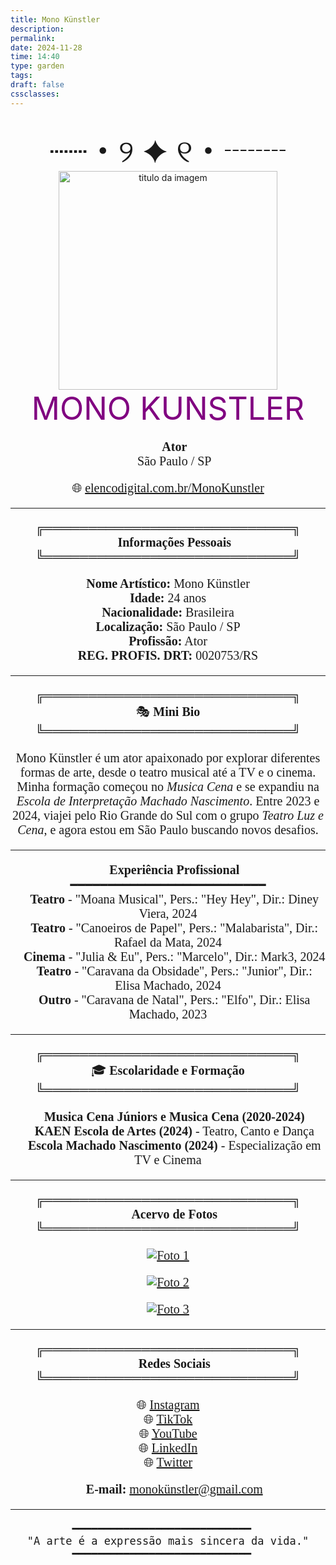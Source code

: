 ```yaml
---
title: Mono Künstler
description: 
permalink: 
date: 2024-11-28
time: 14:40
type: garden
tags: 
draft: false
cssclasses: 
---
```




```

```
<div align="center">
  <span style="font-size: 50px">
┈┈・୨ ✦ ୧・┈┈
</span>
  
<div align="center">
    <img width="350" title="titulo da imagem" src="https://arquivos-elencodigital.s3.sa-east-1.amazonaws.com/imagens/elenco/93a0c3d9-8693-4e2f-963d-39403ef9f828.jpg"/>
<div>


<div align="center">
 <span style="color: purple; font-size: 50px;";>MONO KUNSTLER</h1>
</span>

<span style="font-family:fantasy;font-size:20px">


📖 **Ator**  
📍 São Paulo / SP  

🌐 [elencodigital.com.br/MonoKunstler](https://elencodigital.com.br/MonoKunstler)  

---

╔════════════════════════════╗  
🌟 **Informações Pessoais**  
╚════════════════════════════╝  

**Nome Artístico:** Mono Künstler  
**Idade:** 24 anos  
**Nacionalidade:** Brasileira  
**Localização:** São Paulo / SP  
**Profissão:** Ator  
**REG. PROFIS. DRT:** 0020753/RS  

---

╔════════════════════════════╗  
🎭 **Mini Bio**  
╚════════════════════════════╝  

Mono Künstler é um ator apaixonado por explorar diferentes formas de arte, desde o teatro musical até a TV e o cinema. Minha formação começou no *Musica Cena* e se expandiu na *Escola de Interpretação Machado Nascimento*. Entre 2023 e 2024, viajei pelo Rio Grande do Sul com o grupo *Teatro Luz e Cena*, e agora estou em São Paulo buscando novos desafios.

---

🌟 **Experiência Profissional**  
━━━━━━━━━━━━━━━━━━━━━━━━━━  
🔹 **Teatro** - "Moana Musical", Pers.: "Hey Hey", Dir.: Diney Viera, 2024  
🔹 **Teatro** - "Canoeiros de Papel", Pers.: "Malabarista", Dir.: Rafael da Mata, 2024  
🔹 **Cinema** - "Julia & Eu", Pers.: "Marcelo", Dir.: Mark3, 2024  
🔹 **Teatro** - "Caravana da Obsidade", Pers.: "Junior", Dir.: Elisa Machado, 2024  
🔹 **Outro** - "Caravana de Natal", Pers.: "Elfo", Dir.: Elisa Machado, 2023  

---

╔════════════════════════════╗  
🎓 **Escolaridade e Formação**  
╚════════════════════════════╝  

🔸 **Musica Cena Júniors e Musica Cena (2020-2024)**  
🔸 **KAEN Escola de Artes (2024)** - Teatro, Canto e Dança  
🔸 **Escola Machado Nascimento (2024)** - Especialização em TV e Cinema

---

╔════════════════════════════╗  
📸 **Acervo de Fotos**  
╚════════════════════════════╝  

  
[![Foto 1](https://arquivos-elencodigital.s3.sa-east-1.amazonaws.com/imagens-210x280/elenco/c3689abd-d8d8-4efc-88b8-02e0f365720b.jpg)](https://arquivos-elencodigital.s3.sa-east-1.amazonaws.com/imagens/elenco/c3689abd-d8d8-4efc-88b8-02e0f365720b.jpg)

  
[![Foto 2](https://arquivos-elencodigital.s3.sa-east-1.amazonaws.com/imagens-210x280/elenco/93a0c3d9-8693-4e2f-963d-39403ef9f828.jpg)](https://arquivos-elencodigital.s3.sa-east-1.amazonaws.com/imagens/elenco/93a0c3d9-8693-4e2f-963d-39403ef9f828.jpg)

 
[![Foto 3](https://arquivos-elencodigital.s3.sa-east-1.amazonaws.com/imagens-210x280/elenco/08905124-29c2-4661-b9a2-9a8d68d4a7e0.jpg)](https://arquivos-elencodigital.s3.sa-east-1.amazonaws.com/imagens/elenco/08905124-29c2-4661-b9a2-9a8d68d4a7e0.jpg)


---

╔════════════════════════════╗  
📲 **Redes Sociais**  
╚════════════════════════════╝  

🌐 [Instagram](https://www.instagram.com/mono.com.br)  
🌐 [TikTok](https://www.tiktok.com/@monokunstler)  
🌐 [YouTube](https://www.youtube.com/@monokunstler)  
🌐 [LinkedIn](https://www.linkedin.com/in/monokunstler)  
🌐 [Twitter](https://twitter.com/mono.com.br)  

📩 **E-mail:** monokünstler@gmail.com  

---

```
━━━━━━━━━━━━━━━━━━━━━━━━━━━━  
"A arte é a expressão mais sincera da vida."
━━━━━━━━━━━━━━━━━━━━━━━━━━━━  
```


